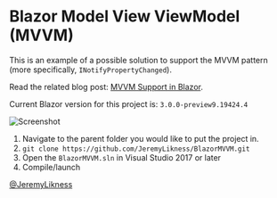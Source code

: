 # Blazor Model View ViewModel (MVVM)

This is an example of a possible solution to support the MVVM pattern (more specifically, `INotifyPropertyChanged`).

Read the related blog post: [MVVM Support in Blazor](https://blog.jeremylikness.com/blog/2019-01-04_mvvm-support-in-blazor/).

Current Blazor version for this project is: `3.0.0-preview9.19424.4`

![Screenshot](./splash.png)

1. Navigate to the parent folder you would like to put the project in.
2. `git clone https://github.com/JeremyLikness/BlazorMVVM.git`
3. Open the `BlazorMVVM.sln` in Visual Studio 2017 or later
4. Compile/launch

[@JeremyLikness](https://twitter.com/JeremyLikness)